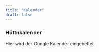 ```yaml
---
title: "Kalender"
draft: false
---
```


### Hüttnkalender

Hier wird der Google Kalender eingebettet